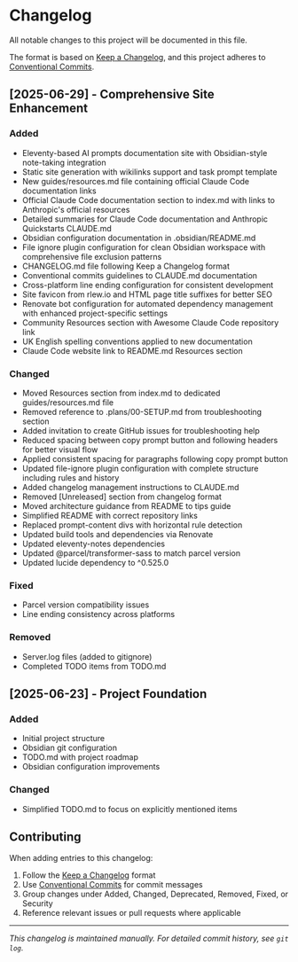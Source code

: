 # Changelog

All notable changes to this project will be documented in this file.

The format is based on [Keep a Changelog](https://keepachangelog.com/en/1.0.0/),
and this project adheres to [Conventional Commits](https://conventionalcommits.org/).

## [2025-06-29] - Comprehensive Site Enhancement

### Added
- Eleventy-based AI prompts documentation site with Obsidian-style note-taking integration
- Static site generation with wikilinks support and task prompt template
- New guides/resources.md file containing official Claude Code documentation links
- Official Claude Code documentation section to index.md with links to Anthropic's official resources
- Detailed summaries for Claude Code documentation and Anthropic Quickstarts CLAUDE.md
- Obsidian configuration documentation in .obsidian/README.md
- File ignore plugin configuration for clean Obsidian workspace with comprehensive file exclusion patterns
- CHANGELOG.md file following Keep a Changelog format
- Conventional commits guidelines to CLAUDE.md documentation
- Cross-platform line ending configuration for consistent development
- Site favicon from rlew.io and HTML page title suffixes for better SEO
- Renovate bot configuration for automated dependency management with enhanced project-specific settings
- Community Resources section with Awesome Claude Code repository link
- UK English spelling conventions applied to new documentation
- Claude Code website link to README.md Resources section

### Changed
- Moved Resources section from index.md to dedicated guides/resources.md file
- Removed reference to .plans/00-SETUP.md from troubleshooting section
- Added invitation to create GitHub issues for troubleshooting help
- Reduced spacing between copy prompt button and following headers for better visual flow
- Applied consistent spacing for paragraphs following copy prompt button
- Updated file-ignore plugin configuration with complete structure including rules and history
- Added changelog management instructions to CLAUDE.md
- Removed [Unreleased] section from changelog format
- Moved architecture guidance from README to tips guide
- Simplified README with correct repository links
- Replaced prompt-content divs with horizontal rule detection
- Updated build tools and dependencies via Renovate
- Updated eleventy-notes dependencies
- Updated @parcel/transformer-sass to match parcel version
- Updated lucide dependency to ^0.525.0

### Fixed
- Parcel version compatibility issues
- Line ending consistency across platforms

### Removed
- Server.log files (added to gitignore)
- Completed TODO items from TODO.md

## [2025-06-23] - Project Foundation

### Added
- Initial project structure
- Obsidian git configuration
- TODO.md with project roadmap
- Obsidian configuration improvements

### Changed
- Simplified TODO.md to focus on explicitly mentioned items

## Contributing

When adding entries to this changelog:
1. Follow the [Keep a Changelog](https://keepachangelog.com/) format
2. Use [Conventional Commits](https://conventionalcommits.org/) for commit messages
3. Group changes under Added, Changed, Deprecated, Removed, Fixed, or Security
4. Reference relevant issues or pull requests where applicable

---

*This changelog is maintained manually. For detailed commit history, see `git log`.*